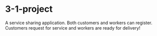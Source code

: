 # 3-1-project
A service sharing application.
Both customers and workers can register.
Customers request for service and workers are ready for delivery!
